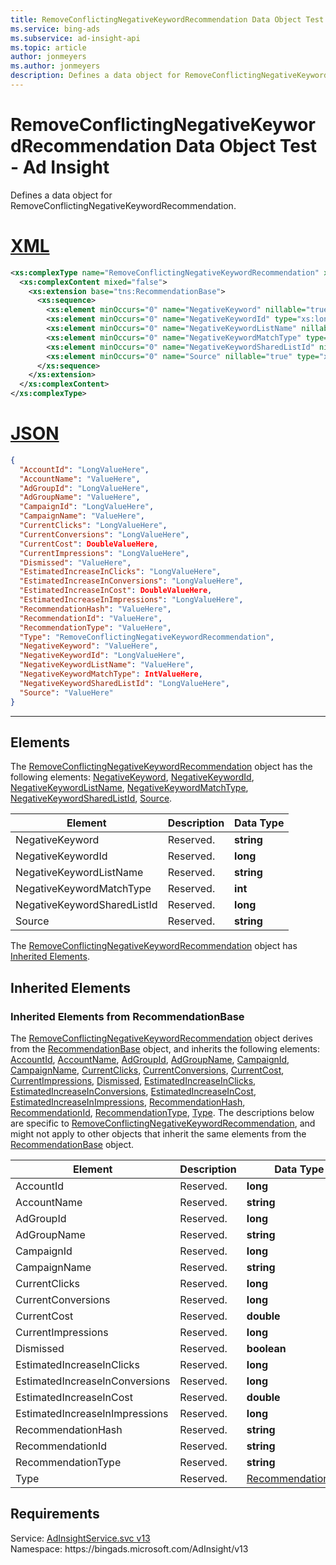 ```yaml
---
title: RemoveConflictingNegativeKeywordRecommendation Data Object Test - Ad Insight
ms.service: bing-ads
ms.subservice: ad-insight-api
ms.topic: article
author: jonmeyers
ms.author: jonmeyers
description: Defines a data object for RemoveConflictingNegativeKeywordRecommendation.(test)
---
```

# RemoveConflictingNegativeKeywordRecommendation Data Object Test - Ad Insight
Defines a data object for RemoveConflictingNegativeKeywordRecommendation.

# [XML](#tab/xml)

```xml
<xs:complexType name="RemoveConflictingNegativeKeywordRecommendation" xmlns:xs="http://www.w3.org/2001/XMLSchema">
  <xs:complexContent mixed="false">
    <xs:extension base="tns:RecommendationBase">
      <xs:sequence>
        <xs:element minOccurs="0" name="NegativeKeyword" nillable="true" type="xs:string" />
        <xs:element minOccurs="0" name="NegativeKeywordId" type="xs:long" />
        <xs:element minOccurs="0" name="NegativeKeywordListName" nillable="true" type="xs:string" />
        <xs:element minOccurs="0" name="NegativeKeywordMatchType" type="xs:int" />
        <xs:element minOccurs="0" name="NegativeKeywordSharedListId" nillable="true" type="xs:long" />
        <xs:element minOccurs="0" name="Source" nillable="true" type="xs:string" />
      </xs:sequence>
    </xs:extension>
  </xs:complexContent>
</xs:complexType>
```

# [JSON](#tab/json)

```json
{
  "AccountId": "LongValueHere",
  "AccountName": "ValueHere",
  "AdGroupId": "LongValueHere",
  "AdGroupName": "ValueHere",
  "CampaignId": "LongValueHere",
  "CampaignName": "ValueHere",
  "CurrentClicks": "LongValueHere",
  "CurrentConversions": "LongValueHere",
  "CurrentCost": DoubleValueHere,
  "CurrentImpressions": "LongValueHere",
  "Dismissed": "ValueHere",
  "EstimatedIncreaseInClicks": "LongValueHere",
  "EstimatedIncreaseInConversions": "LongValueHere",
  "EstimatedIncreaseInCost": DoubleValueHere,
  "EstimatedIncreaseInImpressions": "LongValueHere",
  "RecommendationHash": "ValueHere",
  "RecommendationId": "ValueHere",
  "RecommendationType": "ValueHere",
  "Type": "RemoveConflictingNegativeKeywordRecommendation",
  "NegativeKeyword": "ValueHere",
  "NegativeKeywordId": "LongValueHere",
  "NegativeKeywordListName": "ValueHere",
  "NegativeKeywordMatchType": IntValueHere,
  "NegativeKeywordSharedListId": "LongValueHere",
  "Source": "ValueHere"
}
```

-----

## <a name="elements"></a>Elements

The [RemoveConflictingNegativeKeywordRecommendation](removeconflictingnegativekeywordrecommendation.md) object has the following elements: [NegativeKeyword](#negativekeyword), [NegativeKeywordId](#negativekeywordid), [NegativeKeywordListName](#negativekeywordlistname), [NegativeKeywordMatchType](#negativekeywordmatchtype), [NegativeKeywordSharedListId](#negativekeywordsharedlistid), [Source](#source).

|Element|Description|Data Type|
|-----------|---------------|-------------|
|<a name="negativekeyword"></a>NegativeKeyword|Reserved.|**string**|
|<a name="negativekeywordid"></a>NegativeKeywordId|Reserved.|**long**|
|<a name="negativekeywordlistname"></a>NegativeKeywordListName|Reserved.|**string**|
|<a name="negativekeywordmatchtype"></a>NegativeKeywordMatchType|Reserved.|**int**|
|<a name="negativekeywordsharedlistid"></a>NegativeKeywordSharedListId|Reserved.|**long**|
|<a name="source"></a>Source|Reserved.|**string**|

The [RemoveConflictingNegativeKeywordRecommendation](removeconflictingnegativekeywordrecommendation.md) object has [Inherited Elements](#inheritedelements).

## <a name="inheritedelements"></a>Inherited Elements

### <a name="inheritedelementsrecommendationbase"></a>Inherited Elements from RecommendationBase
The [RemoveConflictingNegativeKeywordRecommendation](removeconflictingnegativekeywordrecommendation.md) object derives from the [RecommendationBase](recommendationbase.md) object, and inherits the following elements: [AccountId](#accountid), [AccountName](#accountname), [AdGroupId](#adgroupid), [AdGroupName](#adgroupname), [CampaignId](#campaignid), [CampaignName](#campaignname), [CurrentClicks](#currentclicks), [CurrentConversions](#currentconversions), [CurrentCost](#currentcost), [CurrentImpressions](#currentimpressions), [Dismissed](#dismissed), [EstimatedIncreaseInClicks](#estimatedincreaseinclicks), [EstimatedIncreaseInConversions](#estimatedincreaseinconversions), [EstimatedIncreaseInCost](#estimatedincreaseincost), [EstimatedIncreaseInImpressions](#estimatedincreaseinimpressions), [RecommendationHash](#recommendationhash), [RecommendationId](#recommendationid), [RecommendationType](#recommendationtype), [Type](#type). The descriptions below are specific to [RemoveConflictingNegativeKeywordRecommendation](removeconflictingnegativekeywordrecommendation.md), and might not apply to other objects that inherit the same elements from the [RecommendationBase](recommendationbase.md) object.  

|Element|Description|Data Type|
|-----------|---------------|-------------|
|<a name="accountid"></a>AccountId|Reserved.|**long**|
|<a name="accountname"></a>AccountName|Reserved.|**string**|
|<a name="adgroupid"></a>AdGroupId|Reserved.|**long**|
|<a name="adgroupname"></a>AdGroupName|Reserved.|**string**|
|<a name="campaignid"></a>CampaignId|Reserved.|**long**|
|<a name="campaignname"></a>CampaignName|Reserved.|**string**|
|<a name="currentclicks"></a>CurrentClicks|Reserved.|**long**|
|<a name="currentconversions"></a>CurrentConversions|Reserved.|**long**|
|<a name="currentcost"></a>CurrentCost|Reserved.|**double**|
|<a name="currentimpressions"></a>CurrentImpressions|Reserved.|**long**|
|<a name="dismissed"></a>Dismissed|Reserved.|**boolean**|
|<a name="estimatedincreaseinclicks"></a>EstimatedIncreaseInClicks|Reserved.|**long**|
|<a name="estimatedincreaseinconversions"></a>EstimatedIncreaseInConversions|Reserved.|**long**|
|<a name="estimatedincreaseincost"></a>EstimatedIncreaseInCost|Reserved.|**double**|
|<a name="estimatedincreaseinimpressions"></a>EstimatedIncreaseInImpressions|Reserved.|**long**|
|<a name="recommendationhash"></a>RecommendationHash|Reserved.|**string**|
|<a name="recommendationid"></a>RecommendationId|Reserved.|**string**|
|<a name="recommendationtype"></a>RecommendationType|Reserved.|**string**|
|<a name="type"></a>Type|Reserved.|[RecommendationType](recommendationtype.md)|

## Requirements
Service: [AdInsightService.svc v13](https://adinsight.api.bingads.microsoft.com/Api/Advertiser/AdInsight/v13/AdInsightService.svc)  
Namespace: https\://bingads.microsoft.com/AdInsight/v13  

